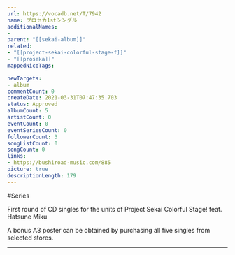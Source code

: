 ```yaml
---
url: https://vocadb.net/T/7942
name: プロセカ1stシングル
additionalNames: 
- 
parent: "[[sekai-album]]"
related:
- "[[project-sekai-colorful-stage-f]]"
- "[[proseka]]"
mappedNicoTags:

newTargets:
- album
commentCount: 0
createDate: 2021-03-31T07:47:35.703
status: Approved
albumCount: 5
artistCount: 0
eventCount: 0
eventSeriesCount: 0
followerCount: 3
songListCount: 0
songCount: 0
links: 
- https://bushiroad-music.com/885
picture: true
descriptionLength: 179
---
```


#Series

First round of CD singles for the units of Project Sekai Colorful Stage! feat. Hatsune Miku

A bonus A3 poster can be obtained by purchasing all five singles from selected stores.

---

